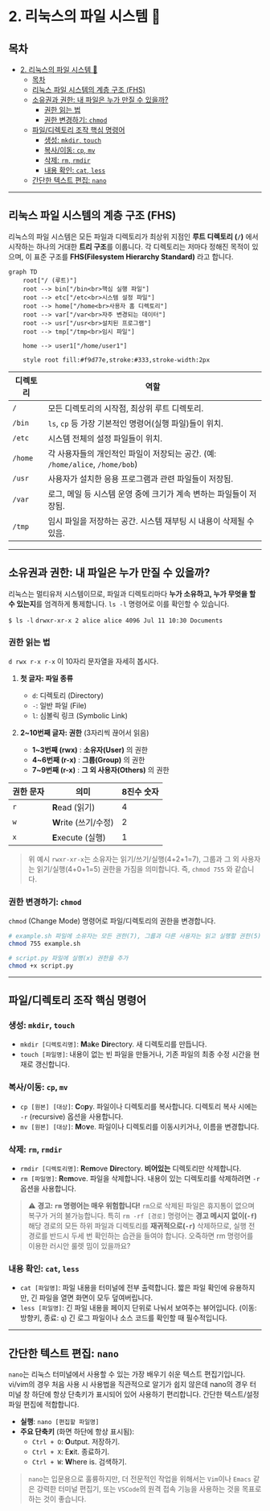 # 2. 리눅스의 파일 시스템 📁

## 목차
- [2. 리눅스의 파일 시스템 📁](#2-리눅스의-파일-시스템-)
  - [목차](#목차)
  - [리눅스 파일 시스템의 계층 구조 (FHS)](#리눅스-파일-시스템의-계층-구조-fhs)
  - [소유권과 권한: 내 파일은 누가 만질 수 있을까?](#소유권과-권한-내-파일은-누가-만질-수-있을까)
    - [권한 읽는 법](#권한-읽는-법)
    - [권한 변경하기: `chmod`](#권한-변경하기-chmod)
  - [파일/디렉토리 조작 핵심 명령어](#파일디렉토리-조작-핵심-명령어)
    - [생성: `mkdir`, `touch`](#생성-mkdir-touch)
    - [복사/이동: `cp`, `mv`](#복사이동-cp-mv)
    - [삭제: `rm`, `rmdir`](#삭제-rm-rmdir)
    - [내용 확인: `cat`, `less`](#내용-확인-cat-less)
  - [간단한 텍스트 편집: `nano`](#간단한-텍스트-편집-nano)

---

## 리눅스 파일 시스템의 계층 구조 (FHS)

리눅스의 파일 시스템은 모든 파일과 디렉토리가 최상위 지점인 **루트 디렉토리 (`/`)**  에서 시작하는 하나의 거대한 **트리 구조**를 이룹니다. 각 디렉토리는 저마다 정해진 목적이 있으며, 이 표준 구조를 **FHS(Filesystem Hierarchy Standard)**  라고 합니다.

```mermaid
graph TD
    root["/ (루트)"]
    root --> bin["/bin<br>핵심 실행 파일"]
    root --> etc["/etc<br>시스템 설정 파일"]
    root --> home["/home<br>사용자 홈 디렉토리"]
    root --> var["/var<br>자주 변경되는 데이터"]
    root --> usr["/usr<br>설치된 프로그램"]
    root --> tmp["/tmp<br>임시 파일"]

    home --> user1["/home/user1"]
    
    style root fill:#f9d77e,stroke:#333,stroke-width:2px
```

| 디렉토리 | 역할 |
|---|---|
| `/` | 모든 디렉토리의 시작점, 최상위 루트 디렉토리. |
| `/bin` | `ls`, `cp` 등 가장 기본적인 명령어(실행 파일)들이 위치. |
| `/etc` | 시스템 전체의 설정 파일들이 위치. |
| `/home` | 각 사용자들의 개인적인 파일이 저장되는 공간. (예: `/home/alice`, `/home/bob`) |
| `/usr` | 사용자가 설치한 응용 프로그램과 관련 파일들이 저장됨. |
| `/var` | 로그, 메일 등 시스템 운영 중에 크기가 계속 변하는 파일들이 저장됨. |
| `/tmp` | 임시 파일을 저장하는 공간. 시스템 재부팅 시 내용이 삭제될 수 있음. |

---

## 소유권과 권한: 내 파일은 누가 만질 수 있을까?

리눅스는 멀티유저 시스템이므로, 파일과 디렉토리마다 **누가 소유하고, 누가 무엇을 할 수 있는지**를 엄격하게 통제합니다. `ls -l` 명령어로 이를 확인할 수 있습니다.

`$ ls -l`
`drwxr-xr-x 2 alice alice 4096 Jul 11 10:30 Documents`

### 권한 읽는 법

`d rwx r-x r-x` 이 10자리 문자열을 자세히 봅시다.

1.  **첫 글자: 파일 종류**
    - `d`: 디렉토리 (Directory)
    - `-`: 일반 파일 (File)
    - `l`: 심볼릭 링크 (Symbolic Link)

2.  **2~10번째 글자: 권한** (3자리씩 끊어서 읽음)
    - **1~3번째 (rwx)** : **소유자(User)** 의 권한
    - **4~6번째 (r-x)** : **그룹(Group)** 의 권한
    - **7~9번째 (r-x)** : **그 외 사용자(Others)** 의 권한

| 권한 문자 | 의미 | 8진수 숫자 |
|---|---|---|
| `r` | **R**ead (읽기) | 4 |
| `w` | **W**rite (쓰기/수정) | 2 |
| `x` | **E**xecute (실행) | 1 |

> 위 예시 `rwxr-xr-x`는 소유자는 읽기/쓰기/실행(4+2+1=7), 그룹과 그 외 사용자는 읽기/실행(4+0+1=5) 권한을 가짐을 의미합니다. 즉, `chmod 755` 와 같습니다.

### 권한 변경하기: `chmod`

`chmod` (Change Mode) 명령어로 파일/디렉토리의 권한을 변경합니다.

```bash
# example.sh 파일에 소유자는 모든 권한(7), 그룹과 다른 사용자는 읽고 실행할 권한(5)을 부여
chmod 755 example.sh

# script.py 파일에 실행(x) 권한을 추가
chmod +x script.py
```

---

## 파일/디렉토리 조작 핵심 명령어

### 생성: `mkdir`, `touch`
- `mkdir [디렉토리명]`: **M**a**k**e **Dir**ectory. 새 디렉토리를 만듭니다.
- `touch [파일명]`: 내용이 없는 빈 파일을 만들거나, 기존 파일의 최종 수정 시간을 현재로 갱신합니다.

### 복사/이동: `cp`, `mv`
- `cp [원본] [대상]`: **C**o**p**y. 파일이나 디렉토리를 복사합니다. 디렉토리 복사 시에는 `-r` (recursive) 옵션을 사용합니다.
- `mv [원본] [대상]`: **M**o**v**e. 파일이나 디렉토리를 이동시키거나, 이름을 변경합니다.

### 삭제: `rm`, `rmdir`
- `rmdir [디렉토리명]`: **R**e**m**ove **Dir**ectory. **비어있는** 디렉토리만 삭제합니다.
- `rm [파일명]`: **R**e**m**ove. 파일을 삭제합니다. 내용이 있는 디렉토리를 삭제하려면 `-r` 옵션을 사용합니다.

> ⚠️ **경고: `rm` 명령어는 매우 위험합니다!**
> `rm`으로 삭제된 파일은 휴지통이 없으며 복구가 거의 불가능합니다. 특히 `rm -rf [경로]` 명령어는 **경고 메시지 없이(`-f`)**  해당 경로의 모든 하위 파일과 디렉토리를 **재귀적으로(`-r`)**  삭제하므로, 실행 전 경로를 반드시 두세 번 확인하는 습관을 들여야 합니다. 오죽하면 rm 명령어를 이용한 러시안 룰렛 밈이 있을까요?

### 내용 확인: `cat`, `less`
- `cat [파일명]`: 파일 내용을 터미널에 전부 출력합니다. 짧은 파일 확인에 유용하지만, 긴 파일을 열면 화면이 모두 덮여버립니다.
- `less [파일명]`: 긴 파일 내용을 페이지 단위로 나눠서 보여주는 뷰어입니다. (이동: 방향키, 종료: `q`) 긴 로그 파일이나 소스 코드를 확인할 때 필수적입니다.

---

## 간단한 텍스트 편집: `nano`

`nano`는 리눅스 터미널에서 사용할 수 있는 가장 배우기 쉬운 텍스트 편집기입니다. vi/vim의 경우 처음 사용 시 사용법을 직관적으로 알기가 쉽지 않은데 nano의 경우 터미널 창 하단에 항상 단축키가 표시되어 있어 사용하기 편리합니다. 간단한 텍스트/설정 파일 편집에 적합합니다.

- **실행**: `nano [편집할 파일명]`
- **주요 단축키** (화면 하단에 항상 표시됨):
    - `Ctrl + O`: **O**utput. 저장하기.
    - `Ctrl + X`: E**x**it. 종료하기.
    - `Ctrl + W`: **W**here is. 검색하기.

> `nano`는 입문용으로 훌륭하지만, 더 전문적인 작업을 위해서는 `Vim`이나 `Emacs` 같은 강력한 터미널 편집기, 또는 `VSCode`의 원격 접속 기능을 사용하는 것을 목표로 하는 것이 좋습니다.